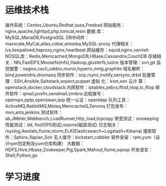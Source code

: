 # 运维技术栈

操作系统：Centos,Ubuntu,Redhat,suse,Freebsd
网站服务：nginx,apache,lighttpd,php,tomcat,resin
数据   库：MySQL,MariaDB,PostgreSQL
DB中间件：maxscale,MyCat,atlas,cobar,amoeba,MySQL-proxy
代理相关：lvs,keepalived,haproxy,nginx,heartbeat
网站缓存：squid,nginx,varnish
NOSQL库：Redis,Memcached,MongoDB,HBase,Cassandra,CouchDB
存储相关：Nfs,FastDFS,Moosefs(mfs),Hadoop,glusterfs,lustre
版本管理：svn,git
监控报警：nagios,cacti,zabbix,munin,hyperic,mrtg,graphite
域名解析：bind,powerdns,dnsmasq
同步软件：scp,rsync,inotify,sersync,drbd
批量管理：SSH,Ansible,Saltstack,expect,puppet
虚拟   化：kvm,xen
云计   算：openstack,docker,cloudstack
内网软件：iptables,zebra,iftraf,ntop,tc,iftop
邮件软件：qmail,posfix,sendmail,zimbra
远程拨号：openvpn,pptp,openswan,ipip
统一认证：openldap
队列工具：ActiveMQ,RabbitMQ,Metaq,MemcacheQ,Zeromq
打包发布：mvn,ants,jenkins
测试软件：ab,JMeter,Webbench,LoadRunner,http_load,tcpcopy
带宽测试：smokeping
性能测试：dd, fio(IOPS测试),iozone(磁盘测试)
日志相关：rsyslog,Awstats,flume,storm,ELK(Elasticsearch+Logstash+Kibana)
搜索软件：Sphinx,Xapian,Solr
无人值守：kickstart,cobbler
软件安装：rpm,yum（设计rpm包定制及yum仓库构建）
大数据：HDFS,Hive,Hbase,Zookeeper,Pig,Spark,Mahout,flume,sqoop
开发语言：Shell,Python,go

# 学习进度
